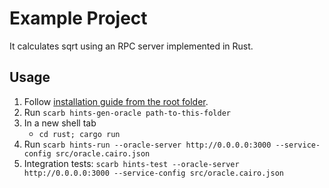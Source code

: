 # Example Project

It calculates sqrt using an RPC server implemented in Rust.

## Usage

1. Follow [installation guide from the root folder](https://github.com/reilabs/cairo-hints/tree/main?tab=readme-ov-file#cairo-1-hints).
2. Run `scarb hints-gen-oracle path-to-this-folder`
3. In a new shell tab
    * `cd rust; cargo run`
4. Run `scarb hints-run --oracle-server http://0.0.0.0:3000 --service-config src/oracle.cairo.json`
5. Integration tests: `scarb hints-test --oracle-server http://0.0.0.0:3000 --service-config src/oracle.cairo.json`
